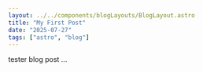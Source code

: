```yaml
---
layout: ../../components/blogLayouts/BlogLayout.astro
title: "My First Post"
date: "2025-07-27"
tags: ["astro", "blog"]
---
```


tester blog post ...
